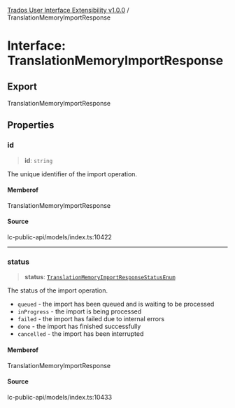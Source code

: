[Trados User Interface Extensibility v1.0.0](../wiki/globals) / TranslationMemoryImportResponse

# Interface: TranslationMemoryImportResponse

## Export

TranslationMemoryImportResponse

## Properties

### id

> **id**: `string`

The unique identifier of the import operation.

#### Memberof

TranslationMemoryImportResponse

#### Source

lc-public-api/models/index.ts:10422

***

### status

> **status**: [`TranslationMemoryImportResponseStatusEnum`](../wiki/Type.TranslationMemoryImportResponseStatusEnum)

The status of the import operation.
* `queued` - the import has been queued and is waiting to be processed
* `inProgress` - the import is being processed
* `failed` - the import has failed due to internal errors
* `done` - the import has finished successfully
* `cancelled` - the import has been interrupted

#### Memberof

TranslationMemoryImportResponse

#### Source

lc-public-api/models/index.ts:10433
